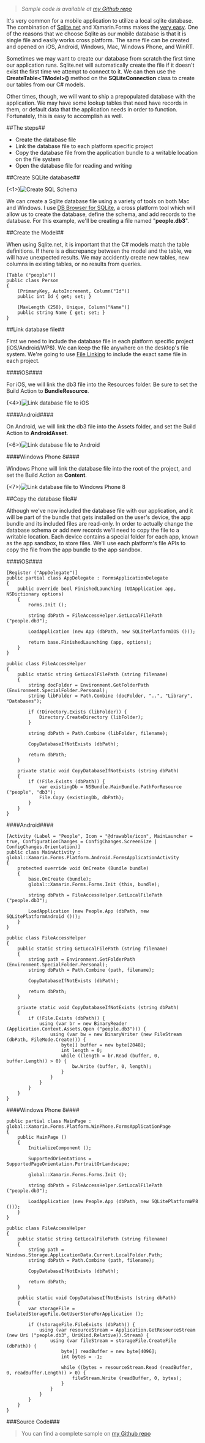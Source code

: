 > *Sample code is available at [my Github repo](https://github.com/RobGibbens/DbPublish)*

It's very common for a mobile application to utilize a local sqlite database. The combination of [Sqlite.net]() and Xamarin.Forms makes the [very easy](http://developer.xamarin.com/guides/cross-platform/xamarin-forms/working-with/databases/). One of the reasons that we choose Sqlite as our mobile database is that it is single file and easily works cross platform.  The same file can be created and opened on iOS, Android, Windows, Mac, Windows Phone, and WinRT.

Sometimes we may want to create our database from scratch the first time our application runs.  Sqlite.net will automatically create the file if it doesn't exist the first time we attempt to connect to it.  We can then use the **CreateTable&lt;TModel&gt;()** method on the **SQLiteConnection** class to create our tables from our C# models.

Other times, though, we will want to ship a prepopulated database with the application. We may have some lookup tables that need have records in them, or default data that the application needs in order to function. Fortunately, this is easy to accomplish as well.

##The steps##

- Create the database file
- Link the database file to each platform specific project
- Copy the database file from the application bundle to a writable location on the file system
- Open the database file for reading and writing


##Create SQLite database##

{<1>}![Create SQL Schema](http://arteksoftware.com/content/images/2015/02/SqlSchema.png)

We can create a Sqlite database file using a variety of tools on both Mac and Windows. I use [DB Browser for SQLite](http://sqlitebrowser.org/), a cross platform tool which will allow us to create the database, define the schema, and add records to the database. For this example, we'll be creating a file named "**people.db3**".

##Create the Model##

When using Sqlite.net, it is important that the C# models match the table definitions. If there is a discrepancy between the model and the table, we will have unexpected results. We may accidently create new tables, new columns in existing tables, or no results from queries.

```language-csharp
[Table ("people")]
public class Person
{
	[PrimaryKey, AutoIncrement, Column("Id")]
	public int Id { get; set; }

	[MaxLength (250), Unique, Column("Name")]
	public string Name { get; set; }
}
```

##Link database file##

First we need to include the database file in each platform specific project (iOS/Android/WP8). We can keep the file anywhere on the desktop's file system. We're going to use [File Linking](http://blogs.msdn.com/b/jjameson/archive/2009/04/02/linked-files-in-visual-studio-solutions.aspx) to include the exact same file in each project.

####iOS####

For iOS, we will link the db3 file into the Resources folder. Be sure to set the Build Action to **BundleResource**.

{<4>}![Link database file to iOS](http://arteksoftware.com/content/images/2015/02/IncludeIOSDb-1.png)

####Android####

On Android, we will link the db3 file into the Assets folder, and set the Build Action to **AndroidAsset**.

{<6>}![Link database file to Android](http://arteksoftware.com/content/images/2015/02/IncludeAndroidDb.png)

####Windows Phone 8####

Windows Phone will link the database file into the root of the project, and set the Build Action as **Content**.

{<7>}![Link database file to Windows Phone 8](http://arteksoftware.com/content/images/2015/02/IncludeWP8Db.png)

##Copy the database file##

Although we've now included the database file with our application, and it will be part of the bundle that gets installed on the user's device, the app bundle and its included files are read-only. In order to actually change the database schema or add new records we'll need to copy the file to a writable location. Each device contains a special folder for each app, known as the app sandbox, to store files. We'll use each platform's file APIs to copy the file from the app bundle to the app sandbox.

####iOS####

```language-csharp
[Register ("AppDelegate")]
public partial class AppDelegate : FormsApplicationDelegate
{
	public override bool FinishedLaunching (UIApplication app, NSDictionary options)
	{
		Forms.Init ();

		string dbPath = FileAccessHelper.GetLocalFilePath ("people.db3");

		LoadApplication (new App (dbPath, new SQLitePlatformIOS ()));

		return base.FinishedLaunching (app, options);
	}
}
```

```language-csharp
public class FileAccessHelper
{
	public static string GetLocalFilePath (string filename)
	{
		string docFolder = Environment.GetFolderPath (Environment.SpecialFolder.Personal);
		string libFolder = Path.Combine (docFolder, "..", "Library", "Databases");

		if (!Directory.Exists (libFolder)) {
			Directory.CreateDirectory (libFolder);
		}

		string dbPath = Path.Combine (libFolder, filename);

		CopyDatabaseIfNotExists (dbPath);

		return dbPath;
	}

	private static void CopyDatabaseIfNotExists (string dbPath)
	{
		if (!File.Exists (dbPath)) {
			var existingDb = NSBundle.MainBundle.PathForResource ("people", "db3");
			File.Copy (existingDb, dbPath);
		}
	}
}
```

####Android####

```language-csharp
[Activity (Label = "People", Icon = "@drawable/icon", MainLauncher = true, ConfigurationChanges = ConfigChanges.ScreenSize | ConfigChanges.Orientation)]
public class MainActivity : global::Xamarin.Forms.Platform.Android.FormsApplicationActivity
{
	protected override void OnCreate (Bundle bundle)
	{
		base.OnCreate (bundle);
		global::Xamarin.Forms.Forms.Init (this, bundle);
        
		string dbPath = FileAccessHelper.GetLocalFilePath ("people.db3");
        
		LoadApplication (new People.App (dbPath, new SQLitePlatformAndroid ()));
	}
}
```

```language-csharp
public class FileAccessHelper
{
	public static string GetLocalFilePath (string filename)
	{
		string path = Environment.GetFolderPath (Environment.SpecialFolder.Personal);
		string dbPath = Path.Combine (path, filename);

		CopyDatabaseIfNotExists (dbPath);

		return dbPath;
	}

	private static void CopyDatabaseIfNotExists (string dbPath)
	{
		if (!File.Exists (dbPath)) {
			using (var br = new BinaryReader (Application.Context.Assets.Open ("people.db3"))) {
				using (var bw = new BinaryWriter (new FileStream (dbPath, FileMode.Create))) {
					byte[] buffer = new byte[2048];
					int length = 0;
					while ((length = br.Read (buffer, 0, buffer.Length)) > 0) {
						bw.Write (buffer, 0, length);
					}
				}
			}
		}
	}
}
```

####Windows Phone 8####

```language-csharp
public partial class MainPage : global::Xamarin.Forms.Platform.WinPhone.FormsApplicationPage
{
	public MainPage ()
	{
		InitializeComponent ();

		SupportedOrientations = SupportedPageOrientation.PortraitOrLandscape;

		global::Xamarin.Forms.Forms.Init ();

		string dbPath = FileAccessHelper.GetLocalFilePath ("people.db3");

		LoadApplication (new People.App (dbPath, new SQLitePlatformWP8 ()));
	}
}
```

```language-csharp
public class FileAccessHelper
{
	public static string GetLocalFilePath (string filename)
	{
		string path = Windows.Storage.ApplicationData.Current.LocalFolder.Path;
		string dbPath = Path.Combine (path, filename);

		CopyDatabaseIfNotExists (dbPath);

		return dbPath;
	}

	public static void CopyDatabaseIfNotExists (string dbPath)
	{
		var storageFile = IsolatedStorageFile.GetUserStoreForApplication ();

		if (!storageFile.FileExists (dbPath)) {
			using (var resourceStream = Application.GetResourceStream (new Uri ("people.db3", UriKind.Relative)).Stream) {
				using (var fileStream = storageFile.CreateFile (dbPath)) {
					byte[] readBuffer = new byte[4096];
					int bytes = -1;

					while ((bytes = resourceStream.Read (readBuffer, 0, readBuffer.Length)) > 0) {
						fileStream.Write (readBuffer, 0, bytes);
					}
				}
			}
		}
	}
}
```


###Source Code###

> You can find a complete sample on [my Github repo](https://github.com/RobGibbens/DbPublish)